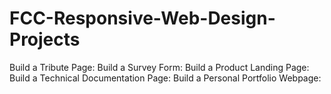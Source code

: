 # FCC-Responsive-Web-Design-Projects

Build a Tribute Page: 
Build a Survey Form: 
Build a Product Landing Page: 
Build a Technical Documentation Page: 
Build a Personal Portfolio Webpage: 
